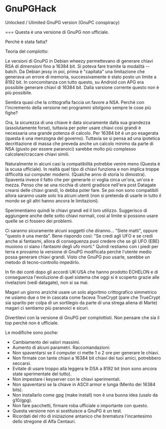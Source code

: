 # GnuPGHack
Unlocked / Ulimited GnuPG version (GnuPC conspiracy)

===
Questa è una versione di GnuPG non ufficiale.

Perchè è stata fatta?

Teoria del complotto:

Le versioni di GnuPG in Debian wheezy permettevano di generare chiavi RSA di dimensioni fino a 16384 bit.
Si poteva fare tramite la modalità --batch.
Da Debian jessy in poi, prima è "capitata" una limitazione che generava un errore di memoria, successivamente è stato posto un limite a 8192 bit.
In concomitanza con tutto questo, su Android con APG era possibile generare chiavi di 16384 bit. Dalla varsione corrente questo non è più possibile.

Sembra quasi che la crittografia faccia un favore a NSA.
Perchè con l'incremento della versione nei programmi sitolgono sempre le cose più fighe?

Ora, la sicurezza di una chiave è data sicuramente dalla sua grandezza (assolutamente forse), tuttavia per poter usare chiavi così grandi è necessaria una grande potenza di calcolo. Per 16384 bit è un po esagerata (questa è una menzogna del governo). Tuttavia se si pensa ad una ipotetica decrittazione di massa che preveda anche un calcolo minimo da parte di NSA (giusto per essere paranoici) sarebbe molto più complesso calcolare/craccare chiavi simili.

Naturalmente in alcuni casi la compatibilità potrebbe venire meno (Questa è la scusa ufficiale).
In realtà quel tipo di chiavi funziona e non implica troppe difficoltà sui computer moderni. (Qualche anno di storia lo dimostra).
Spaventa invece il fatto che per generarle ci voglia circa un'ora, un'ora e mezza.
Penso che se una nicchia di utenti gradisce nell'era post Datagate crearsi delle chiavi grandi, lo debba poter fare.
Se poi non sono compatibili allora saranno usate solo tra alcuni utenti (non si pretenda di usarle in tutto il mondo se gli altri hanno ancora le limitazioni).

Sperimentiamo quindi le chiavi grandi ed il loro utilizzo.
Suggerisco di aggiungere anche delle sotto chiavi normali, così al limite si possono usare quelle se ci fossero dei problemi.

Ci saranno sicuramente alcuni soggetti che diranno... "Siete matti", oppure "questo è una merda". Bene rispondo così:
"Se credi agli UFO e se credi anche ai fantasmi, allora di conseguenza puoi credere che se gli UFO (EBE) muoiono ci siano i fantasmi degli ufo morti."
Quindi restiamo con i piedi per terra e provaimo la versione di GnuPG modificata perchè l'utente medio possa generare chiavi grandi.
Visto che GnuPG puo usarle, sarebbe un metodo di tecno-controllo impedirlo.

In fin dei conti dopo gli accordi UK-USA che hanno prodotto ECHELON e di conseguenza l'evoluzione di quel sistema che oggi si è scoperto grazie alle rivelazioni (vedi datagate), non si sa mai.

Magari un giorno anzichè usare un solo algoritmo crittografico simmetrico ne usiamo due o tre in cascata come faceva TrueCrypt (pare che TrueCrypt sia sparito per colpa di un sortilegio da parte di una strega aliena di Marte) magari ci sentiamo più paranoici e sicuri.

Divertitevi con la versione di GnuPG per complottisti.
Non pensare che sia il top perchè non è ufficiale.

Le modifiche sono poche:
* Cambiamento dei valori massimi.
* Aumento di alcuni parametri.
Raccomandazioni:
* Non spaventarsi se il computer ci mette 1 o 2 ore per generare le chiavi.
* Non firmate con tante chiavi a 16384 bit chiavi dei tuoi amici, potrebbero seccarsi.
* Evitate di usare troppo alla leggera le DSA a 8192 bit (non sono ancora state sperimentate del tutto).
* Non impestare i keyserver con le chiavi sperimentali.
* Non spaventarsi se la chiave in ASCII armor e lunga (Merito dei 16384 bits).
* Non installarlo come gpg (make install) non è una buona idea (usalo da g10/gpg).
* Non fare pacchetti, firmare roba ufficiale o importante con questo.
* Questa versione non si sostituisce a GnuPG è un test.
* Ricordati del rito di iniziazione antanico che brematura l'incantesimo dello stregone di Alfa Centauri.


